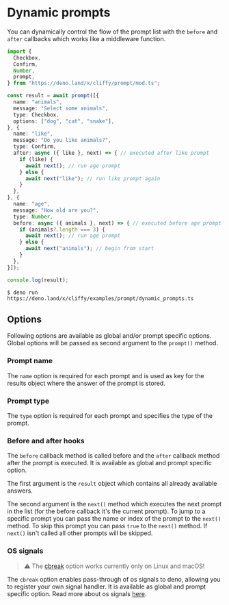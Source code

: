 # Dynamic prompts

You can dynamically control the flow of the prompt list with the `before` and
`after` callbacks which works like a middleware function.

```typescript
import {
  Checkbox,
  Confirm,
  Number,
  prompt,
} from "https://deno.land/x/cliffy/prompt/mod.ts";

const result = await prompt([{
  name: "animals",
  message: "Select some animals",
  type: Checkbox,
  options: ["dog", "cat", "snake"],
}, {
  name: "like",
  message: "Do you like animals?",
  type: Confirm,
  after: async ({ like }, next) => { // executed after like prompt
    if (like) {
      await next(); // run age prompt
    } else {
      await next("like"); // run like prompt again
    }
  },
}, {
  name: "age",
  message: "How old are you?",
  type: Number,
  before: async ({ animals }, next) => { // executed before age prompt
    if (animals?.length === 3) {
      await next(); // run age prompt
    } else {
      await next("animals"); // begin from start
    }
  },
}]);

console.log(result);
```

```console
$ deno run https://deno.land/x/cliffy/examples/prompt/dynamic_prompts.ts
```

## Options

Following options are available as global and/or prompt specific options. Global
options will be passed as second argument to the `prompt()` method.

### Prompt name

The `name` option is required for each prompt and is used as key for the results
object where the answer of the prompt is stored.

### Prompt type

The `type` option is required for each prompt and specifies the type of the
prompt.

### Before and after hooks

The `before` callback method is called before and the `after` callback method
after the prompt is executed. It is available as global and prompt specific
option.

The first argument is the `result` object which contains all already available
answers.

The second argument is the `next()` method which executes the next prompt in the
list (for the before callback it's the current prompt). To jump to a specific
prompt you can pass the name or index of the prompt to the `next()` method. To
skip this prompt you can pass `true` to the `next()` method. If `next()` isn't
called all other prompts will be skipped.

### OS signals

> ⚠️ The [cbreak](https://deno.land/api@v1.31.1?s=Deno.SetRawOptions#prop_cbreak)
> option works currently only on Linux and macOS!

The `cbreak` option enables pass-through of os signals to deno, allowing you to
register your own signal handler. It is available as global and prompt specific
option. Read more about os signals [here](./os_signals.md).
